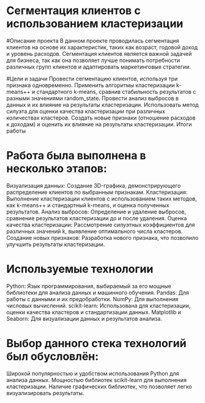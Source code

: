 # Сегментация клиентов с использованием кластеризации
#Описание проекта
В данном проекте проводилась сегментация клиентов на основе их характеристик, таких как возраст, годовой доход и уровень расходов. Сегментация клиентов является важной задачей для бизнеса, так как она позволяет лучше понимать потребности различных групп клиентов и адаптировать маркетинговые стратегии.

#Цели и задачи
Провести сегментацию клиентов, используя три признака одновременно.
Применить алгоритмы кластеризации k-means++ и стандартного k-means, сравнив стабильность результатов с разными значениями random_state.
Провести анализ выбросов в данных и их влияние на результаты кластеризации.
Использовать метод силуэта для оценки качества кластеризации при различных количествах кластеров.
Создать новые признаки (отношение расходов к доходам) и оценить их влияние на результаты кластеризации.
Итоги работы
# Работа была выполнена в несколько этапов:

Визуализация данных: Создание 3D-графика, демонстрирующего распределение клиентов по выбранным признакам.
Кластеризация: Выполнение кластеризации клиентов с использованием таких методов, как k-means++ и стандартный k-means, и оценка полученных результатов.
Анализ выбросов: Определение и удаление выбросов, сравнение результатов кластеризации до и после удаления.
Оценка качества кластеризации: Рассмотрение силуэтных коэффициентов для различных значений k, выявление оптимального числа кластеров.
Создание новых признаков: Разработка нового признака, что позволило улучшить результаты кластеризации.
# Используемые технологии
Python: Язык программирования, выбираемый за его мощные библиотеки для анализа данных и машинного обучения.
Pandas: Для работы с данными и их предобработки.
NumPy: Для выполнения числовых вычислений.
scikit-learn: Использована для кластеризации, оценки качества кластеров и стандартизации данных.
Matplotlib и Seaborn: Для визуализации данных и результатов анализа.
# Выбор данного стека технологий был обусловлён:

Широкой популярностью и удобством использования Python для анализа данных.
Мощностью библиотек scikit-learn для выполнения кластеризации.
Наличие графических библиотек, что позволяет легко визуализировать результаты.
